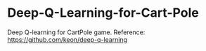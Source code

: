 # Deep-Q-Learning-for-Cart-Pole
 Deep Q-learning for CartPole game.
Reference: https://github.com/keon/deep-q-learning

